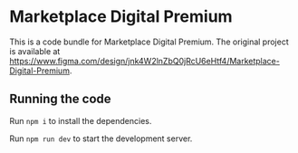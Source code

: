 
  # Marketplace Digital Premium

  This is a code bundle for Marketplace Digital Premium. The original project is available at https://www.figma.com/design/jnk4W2lnZbQ0jRcU6eHtf4/Marketplace-Digital-Premium.

  ## Running the code

  Run `npm i` to install the dependencies.

  Run `npm run dev` to start the development server.
  